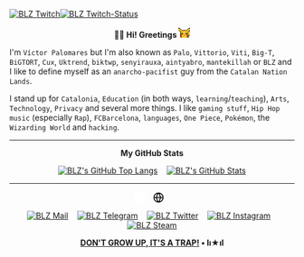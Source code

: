 [![BLZ Twitch](https://img.shields.io/static/v1?label=&message=%40mantekiller&logo=Twitch&color=161b22&logoColor=9146ff&style=for-the-badge)](https://twitch.tv/mantekiller)[![BLZ Twitch-Status](https://img.shields.io/twitch/status/mantekiller?label=&color=6340a5&style=for-the-badge)](https://twitch.tv/mantekiller)

<p align="center"><b>👋🏼 Hi! Greetings </b><img src="./img/pikachu_wave.gif" width="20"/></p>

I'm `Víctor Palomares` but I'm also known as `Palo`, `Vittorio`, `Viti`, `Big-T`, `BiGTORT`, `Cux`, `Uktrend`, `biktwp`, `senyirauxa`, `aintyabro`, `mantekillah` or `BLZ` and I like to define myself as an `anarcho-pacifist` guy from the `Catalan Nation Lands`.
  
I stand up for `Catalonia`, `Education` (in both ways, `learning`/`teaching`), `Arts`, `Technology`, `Privacy` and several more things. I like `gaming stuff`, `Hip Hop music` (especially `Rap`), `FCBarcelona`, `languages`, `One Piece`, `Pokémon`, the `Wizarding World` and `hacking`.

---
<div align="center">
  
**My GitHub Stats**
  
[![BLZ's GitHub Top Langs](https://github-readme-stats.vercel.app/api/top-langs/?username=mantekillah&hide_border=false&langs_count=10&layout=compact&title_color=00ff00&text_color=5edf2b&bg_color=0d1117&border_color=30363d&custom_title=MOST+USED+LANGUAGES&disable_animations=boolean)](https://github.com/mantekillah)
&nbsp;&nbsp;
[![BLZ's GitHub Stats](https://github-readme-stats.vercel.app/api?username=mantekillah&hide_border=false&show_icons=true&icon_color=ffffff&bg_color=0d1117&text_color=5edf2b&border_color=30363d&cache_seconds=1800&title_color=00ff00&hide_title=true&disable_animations=boolean)](https://github.com/mantekillah)

---
  
[<img align="center" alt="BLZ website" width="19px" src="./img/globe-dark.png" style="padding-right:10px;" />](https://mantekillah.github.io/palo#gh-dark-mode-only)
[<img align="center" alt="BLZ website" width="19px" src="./img/globe-light.png" style="padding-right:10px;" />](https://mantekillah.github.io/palo#gh-light-mode-only)

[![BLZ Mail](https://img.shields.io/static/v1?label=&message=mantekillah%40pm.me&logo=Protonmail&logoColor=8b89cc&color=161b22&style=flat-square)](mailto:mantekillah@pm.me)
&nbsp;&nbsp;
[![BLZ Telegram](https://img.shields.io/static/v1?label=&message=%40palo_senyirauxa&logo=Telegram&logoColor=26a5e4&color=161b22&style=flat-square)](https://t.me/palo_senyirauxa)
&nbsp;&nbsp;
[![BLZ Twitter](https://img.shields.io/static/v1?label=&message=%40aintyabro&logo=Twitter&logoColor=1da1f2&color=161b22&style=flat-square)](https://twitter.com/intent/follow?original_referer=https%3A%2F%2Fgithub.com%2Fmantekillah&screen_name=aintyabro)
&nbsp;&nbsp;
[![BLZ Instagram](https://img.shields.io/static/v1?label=&message=%40blz.reborn&logo=Instagram&logoColor=d5318c&color=161b22&style=flat-square)](http://instagram.com/blz.reborn)
&nbsp;&nbsp;
[![BLZ Steam](https://img.shields.io/static/v1?label=&message=%40mantekillah&logo=Steam&logoColor=ffffff&color=161b22&style=flat-square)](https://steamcommunity.com/id/mantekillah)

**<a href="https://www.youtube.com/watch?v=dQw4w9WgXcQ">DON'T GROW UP, IT'S A TRAP!</a> • lı★ıl**

</div>
